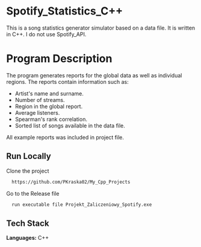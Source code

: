# Spotify_Statistics_C++

 This is a song statistics generator simulator based on a data file. It is written in C++. I do not use Spotify_API.

# Program Description

The program generates reports for the global data as well as individual regions. The reports contain information such as:

- Artist's name and surname.
- Number of streams.
- Region in the global report.
- Average listeners.
- Spearman's rank correlation.
- Sorted list of songs available in the data file.

All example reports was included in project file.
## Run Locally

Clone the project

```bash
  https://github.com/PKraska02/My_Cpp_Projects
```

Go to the Release file

```bash
  run executable file Projekt_Zaliczeniowy_Spotify.exe
```


## Tech Stack

**Languages:** C++
